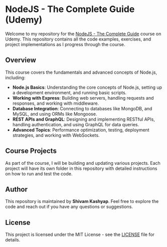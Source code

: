 
# NodeJS - The Complete Guide (Udemy)

Welcome to my repository for the [NodeJS - The Complete Guide](https://www.udemy.com/course/nodejs-the-complete-guide/?couponCode=OF83024F) course on Udemy. This repository contains all the code examples, exercises, and project implementations as I progress through the course.

## Overview

This course covers the fundamentals and advanced concepts of Node.js, including:

- **Node.js Basics**: Understanding the core concepts of Node.js, setting up a development environment, and running basic scripts.
- **Working with Express**: Building web servers, handling requests and responses, and working with middleware.
- **Database Integration**: Connecting to databases like MongoDB, and MySQL, and using ORMs like Mongoose.
- **REST APIs and GraphQL**: Designing and implementing RESTful APIs, handling authentication, and using GraphQL for data queries.
- **Advanced Topics**: Performance optimization, testing, deployment strategies, and working with WebSockets.

## Course Projects

As part of the course, I will be building and updating various projects. Each project will have its own folder in this repository with detailed instructions on how to run and test the code.

## Author

This repository is maintained by **Shivam Kashyap**. Feel free to explore the code and reach out if you have any questions or suggestions.

## License

This project is licensed under the MIT License - see the [LICENSE](LICENSE) file for details.

